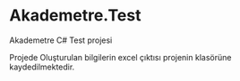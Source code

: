# Akademetre.Test
Akademetre C# Test projesi

Projede Oluşturulan bilgilerin excel çıktısı projenin klasörüne kaydedilmektedir.
